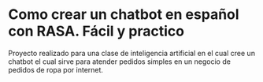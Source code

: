 # Como crear un chatbot en español con RASA. Fácil y practico

Proyecto realizado para una clase de inteligencia artificial en el cual cree un chatbot el cual sirve para atender pedidos simples en un negocio de pedidos de ropa por internet.

